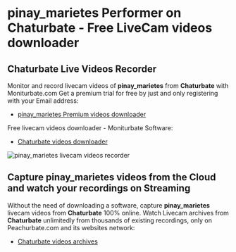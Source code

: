 # pinay_marietes Performer on Chaturbate - Free LiveCam videos downloader

## Chaturbate Live Videos Recorder

Monitor and record livecam videos of **pinay_marietes** from **Chaturbate** with Moniturbate.com
Get a premium trial for free by just and only registering with your Email address:
* [pinay_marietes Premium videos downloader](https://moniturbate.com/request-demo-licence-key.html)

Free livecam videos downloader - Moniturbate Software:
* [Chaturbate videos downloader](https://moniturbate.com/moniturbate-download-software.html)

![pinay_marietes livecam videos recorder](https://peachurnet.com/templates/moniturbate-software.png)


## Capture pinay_marietes videos from the Cloud and watch your recordings on Streaming

Without the need of downloading a software, capture **pinay_marietes** livecam videos from **Chaturbate** 100% online.
Watch Livecam archives from **Chaturbate** unlimitedly from thousands of existing recordings, only on Peachurbate.com and its websites network:
* [Chaturbate videos archives](https://peachurnet.com/)